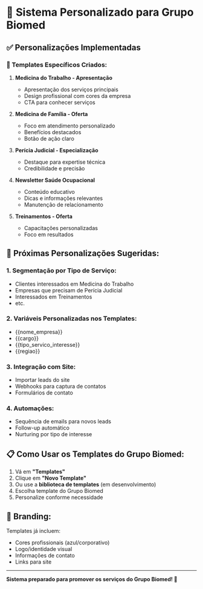 # 🏥 Sistema Personalizado para Grupo Biomed

## ✅ Personalizações Implementadas

### 📧 Templates Específicos Criados:

1. **Medicina do Trabalho - Apresentação**
   - Apresentação dos serviços principais
   - Design profissional com cores da empresa
   - CTA para conhecer serviços

2. **Medicina de Família - Oferta**
   - Foco em atendimento personalizado
   - Benefícios destacados
   - Botão de ação claro

3. **Perícia Judicial - Especialização**
   - Destaque para expertise técnica
   - Credibilidade e precisão

4. **Newsletter Saúde Ocupacional**
   - Conteúdo educativo
   - Dicas e informações relevantes
   - Manutenção de relacionamento

5. **Treinamentos - Oferta**
   - Capacitações personalizadas
   - Foco em resultados

## 🎯 Próximas Personalizações Sugeridas:

### 1. Segmentação por Tipo de Serviço:
- Clientes interessados em Medicina do Trabalho
- Empresas que precisam de Perícia Judicial
- Interessados em Treinamentos
- etc.

### 2. Variáveis Personalizadas nos Templates:
- {{nome_empresa}}
- {{cargo}}
- {{tipo_servico_interesse}}
- {{regiao}}

### 3. Integração com Site:
- Importar leads do site
- Webhooks para captura de contatos
- Formulários de contato

### 4. Automações:
- Sequência de emails para novos leads
- Follow-up automático
- Nurturing por tipo de interesse

## 📋 Como Usar os Templates do Grupo Biomed:

1. Vá em **"Templates"**
2. Clique em **"Novo Template"**
3. Ou use a **biblioteca de templates** (em desenvolvimento)
4. Escolha template do Grupo Biomed
5. Personalize conforme necessidade

## 🎨 Branding:

Templates já incluem:
- Cores profissionais (azul/corporativo)
- Logo/identidade visual
- Informações de contato
- Links para site

---

**Sistema preparado para promover os serviços do Grupo Biomed! 🚀**


